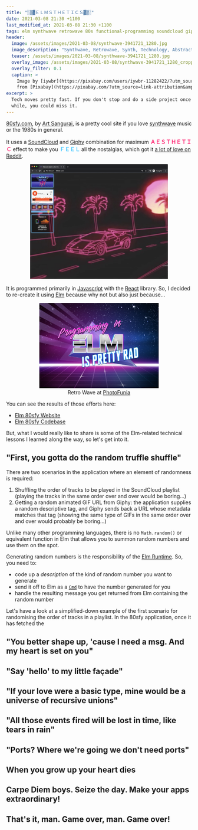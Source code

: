 ```yaml
---
title: "░▒▓ＥＬＭＳＴＨＥＴＩＣＳ▓▒░"
date: 2021-03-08 21:30 +1100
last_modified_at: 2021-03-08 21:30 +1100
tags: elm synthwave retrowave 80s functional-programming soundcloud giphy
header:
  image: /assets/images/2021-03-08/synthwave-3941721_1280.jpg
  image_description: "Synthwave, Retrowave, Synth, Technology, Abstract"
  teaser: /assets/images/2021-03-08/synthwave-3941721_1280.jpg
  overlay_image: /assets/images/2021-03-08/synthwave-3941721_1280_cropped.jpg
  overlay_filter: 0.1
  caption: >
    Image by [iywbr](https://pixabay.com/users/iywbr-11282422/?utm_source=link-attribution&amp;utm_medium=referral&amp;utm_campaign=image&amp;utm_content=3941721)
    from [Pixabay](https://pixabay.com/?utm_source=link-attribution&amp;utm_medium=referral&amp;utm_campaign=image&amp;utm_content=3941721)
excerpt: >
  Tech moves pretty fast. If you don't stop and do a side project once in a
  while, you could miss it.
---
```


[80sfy.com][], by [Art Sangurai][], is a pretty cool site if you love
[synthwave][] music or the 1980s in general.

It uses a [SoundCloud][] and [Giphy][] combination for maximum
<span style="color: #ff2975; font-weight: bold;">ＡＥＳＴＨＥＴＩＣ</span>
effect to make you <span style="color: #42c6ff; font-weight: bold">ＦＥＥＬ
</span> all the nostalgias, which got it [a lot of love on Reddit][80sfy Reddit
thread].

<div style="margin: auto; text-align: center; width: 90%;">
  <figure style="display: block">
    <img src="/assets/images/2021-03-08/80sfy-screenshot.png"
         alt="80sfy.com screenshot" />
  </figure>
</div>

It is programmed primarily in [Javascript][] with the [React][] library. So, I
decided to re-create it using [Elm][] because why not but also just because...

<div style="margin: auto; text-align: center; width: 80%;">
  <figure style="display: block">
    <img src="/assets/images/2021-03-08/programming-in-elm-is-rad.jpg"
         alt="Programming in Elm is pretty rad!" />
    <figcaption style="text-align: center;">
      Retro Wave at <a href="https://photofunia.com/categories/all_effects/retro-wave">PhotoFunia</a>
    </figcaption>
  </figure>
</div>

You can see the results of those efforts here:

- [Elm 80sfy Website][80sfy Elm]
- [Elm 80sfy Codebase][80sfy Elm codebase]

But, what I would really like to share is some of the Elm-related technical
lessons I learned along the way, so let's get into it.

## "First, you gotta do the random truffle shuffle"

There are two scenarios in the application where an element of randomness is
required:

1. Shuffling the order of tracks to be played in the SoundCloud playlist
   (playing the tracks in the same order over and over would be boring...)
2. Getting a random animated GIF URL from Giphy: the application supplies a
   random descriptive tag, and Giphy sends back a URL whose metadata matches
   that tag (showing the same type of GIFs in the same order over and over would
   probably be boring...)

Unlike many other programming languages, there is no `Math.random()` or
equivalent function in Elm that allows you to summon random numbers and use
them on the spot.

Generating random numbers is the responsibility of the [Elm Runtime][]. So, you
need to:

- code up a _description_ of the kind of random number you want to generate
- send it off to Elm as a [`Cmd`][Platform.Cmd] to have the number generated for
  you
- handle the resulting message you get returned from Elm containing the random
  number

Let's have a look at a simplified-down example of the first scenario for
randomising the order of tracks in a playlist. In the 80sfy application, once it
has fetched the


## "You better shape up, 'cause I need a msg. And my heart is set on you"

## "Say 'hello' to my little façade"

## "If your love were a basic type, mine would be a universe of recursive unions"

## "All those events fired will be lost in time, like tears in rain"

## "Ports? Where we're going we don't need ports"




## When you grow up your heart dies

## Carpe Diem boys. Seize the day. Make your apps extraordinary!

## That's it, man. Game over, man. Game over!

[80sfy.com]: http://www.80sfy.com/
[80sfy codebase repo]: https://bitbucket.org/asangurai/80sfy/src/master/
[80sfy Elm]: https://www.paulfioravanti.com/80sfy/
[80sfy Elm codebase]: https://github.com/paulfioravanti/80sfy
[80sfy Reddit thread]: https://www.reddit.com/r/outrun/comments/5rdvks/my_boyfriend_made_a_website_that_plays_synthwave/
[Art Sangurai]: http://www.digitalbloc.com/
[Elm]: https://elm-lang.org/
[Elm Runtime]: https://elmprogramming.com/elm-runtime.html
[Giphy]: https://giphy.com/
[Javascript]: https://developer.mozilla.org/en-US/docs/Web/JavaScript
[Platform.Cmd]: https://package.elm-lang.org/packages/elm/core/latest/Platform.Cmd
[React]: https://reactjs.org/
[SoundCloud]: https://soundcloud.com/
[synthwave]: https://en.wikipedia.org/wiki/Synthwave

